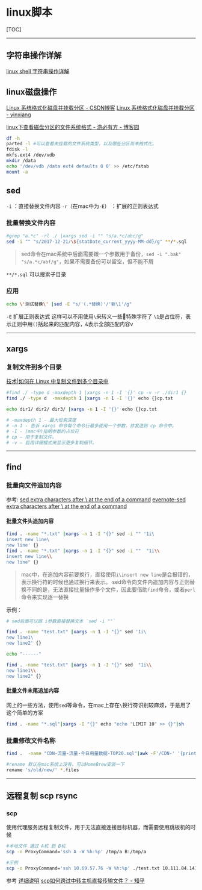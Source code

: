 # linux脚本

[TOC]

----

## 字符串操作详解

[linux shell 字符串操作详解](https://www.cnblogs.com/gaochsh/p/6901809.html)

## linux磁盘操作

[Linux 系统格式化磁盘并挂载分区 - CSDN博客](http://blog.csdn.net/nahancy/article/details/52201121) [Linux 系统格式化磁盘并挂载分区 - yinxiang](https://app.yinxiang.com/shard/s9/nl/679699/fba3176d-fde4-4374-8614-9ac7ab3ef09e?title=Linux%20%E7%B3%BB%E7%BB%9F%E6%A0%BC%E5%BC%8F%E5%8C%96%E7%A3%81%E7%9B%98%E5%B9%B6%E6%8C%82%E8%BD%BD%E5%88%86%E5%8C%BA%20-%20CSDN%E5%8D%9A%E5%AE%A2) 

[linux下查看磁盘分区的文件系统格式 - 游必有方 - 博客园](https://www.cnblogs.com/youbiyoufang/p/7607174.html)

```bash
df -h
parted -l #可以查看未挂载的文件系统类型，以及哪些分区尚未格式化。
fdisk -l
mkfs.ext4 /dev/vdb
mkdir /data
echo '/dev/vdb /data ext4 defaults 0 0' >> /etc/fstab
mount -a
```

## sed

`-i` ：直接替换文件内容
`-r`（在mac中为`-E`） ：扩展的正则表达式

### 批量替换文件内容

```bash
#grep "a.*c" -rl ./ |xargs sed -i "" "s/a.*c/abc/g"
sed -i "" "s/2017-12-21/\${statDate_current_yyyy-MM-dd}/g" **/*.sql
```

>sed命令在mac系统中后面需要跟一个参数用于备份，`sed -i ".bak" "s/a.*c/abf/g"`，如果不需要备份可以留空，但不能不屑

`**/*.sql` 可以搜索子目录

### 应用

```bash {cmd=true}
echo \'测试替换\' |sed -E "s/'(.*替换)'/'新\1'/g"
```

`-E` 扩展正则表达式 这样可以不用使用`\`来转义一些特殊字符了
`\1`是占位符，表示正则中用`()`括起来的匹配内容，`&`表示全部匹配内容v

----

## xargs

### 复制文件到多个目录

[技术|如何在 Linux 中复制文件到多个目录中](https://linux.cn/article-8041-1.html?utm_source=rss&utm_medium=rss)

```bash {cmd=true}
#find ./ -type d -maxdepth 1 |xargs -n 1 -I '{}' cp -v -r ./dir1 {}
find ./ -type d  -maxdepth 1 |xargs -n 1 -I '{}' echo {}cp.txt

echo dir1/ dir2/ dir3/ |xargs -n 1 -I '{}' echo {}cp.txt

# -maxdepth 1 - 最大检索深度
# -n 1 - 告诉 xargs 命令每个命令行最多使用一个参数，并发送到 cp 命令中。
# -I - (mac中)指明参数的占位符
# cp – 用于复制文件。
# -v – 启用详细模式来显示更多复制细节。
```

----

## find

### 批量向文件追加内容

参考:
[sed extra characters after \ at the end of a command](https://www.cnblogs.com/meitian/p/5907562.html)
[evernote-sed extra characters after \ at the end of a command](https://app.yinxiang.com/shard/s9/nl/679699/add0426b-388c-4da0-a910-14340b3eae75/)

#### 批量文件头追加内容

```bash
find . -name "*.txt" |xargs -n 1 -I "{}" sed -i "" '1i\
insert new line\
new line' {}
find . -name "*.txt" |xargs -n 1 -I "{}" sed -i ""  "1i\\
insert new line\\
new line" {}
```

>mac中，在追加内容前要换行，直接使用`i\insert new line`是会报错的，表示换行符的时候也通过换行来表示。
sed命令向文件内追加内容与正则替换不同的是，无法直接批量操作多个文件，因此要借助`find`命令，或者`perl`命令来实现逐一替换

示例：

```bash {cmd=true}
# sed后面可以跟 i参数直接替换文本 `sed -i ""`

find . -name "test.txt" |xargs -n 1 -I "{}" sed '1i\
new line1\
new line2' {}

echo "------"

find . -name "test.txt" |xargs -n 1 -I "{}" sed  "1i\\
new line1\\
new line2" {}
```

#### 批量文件末尾追加内容

网上的一些方法，使用`sed`等命令，在mac上存在`\`换行符识别较麻烦，于是用了这个简单的方案

```bash
find . -name "*.sql"|xargs -I "{}" echo "echo "LIMIT 10" >> {}"|sh
```

### 批量修改文件名称

```bash
find .  -name "CDN-流量-流量-今日用量数据-TOP20.sql"|awk -F'/CDN-' '{print $1}' |xargs -I "{}" mv {}/CDN-流量-流量-今日用量数据-TOP20.sql {}/CDN-流量-今日用量数据-TOP20.sql

#rename 默认在mac系统上没有，可以HomeBrew安装一下
rename 's/old/new/' *.files
```

----

## 远程复制 scp rsync

### scp

使用代理服务远程复制文件，用于无法直接连接目标机器，而需要使用跳板机的时候

```bash
#本地文件 通过 A机 到 B机
scp -o ProxyCommand='ssh A -W %h:%p' /tmp/a B:/tmp/a

#示例
scp -o ProxyCommand='ssh 10.69.57.76 -W %h:%p' ./test.txt 10.111.84.141:~/
```

参考
<a href='linux-addition.md#scp远程复制' >详细说明</a>
[scp如何跨过中转主机直接传输文件？ - 知乎](https://www.zhihu.com/question/38216180)
